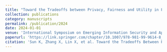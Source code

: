 ```yaml
---
title: "Toward the Tradeoffs between Privacy, Fairness and Utility in Federated Learning"
collection: publications
category: manuscripts
permalink: /publication/2024
date: 2024-01-01
venue: 'International Symposium on Emerging Information Security and Applications. Singapore: Springer Nature Singapore (EISA 2024)'
paperurl: 'https://link.springer.com/chapter/10.1007/978-981-99-9614-8_8'
citation: 'Sun K, Zhang X, Lin X, et al. Toward the Tradeoffs Between Privacy, Fairness and Utility in Federated Learning[C]//International Symposium on Emerging Information Security and Applications. Singapore: Springer Nature Singapore, 2023: 118-132.'
---
```

